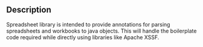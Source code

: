 Description
-------------------------------------------------------------------------------
Spreadsheet library is intended to provide annotations for parsing spreadsheets
and workbooks to java objects. This will handle the boilerplate code required
while directly using libraries like Apache XSSF.